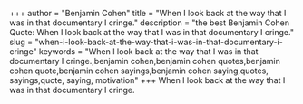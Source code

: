 +++
author = "Benjamin Cohen"
title = "When I look back at the way that I was in that documentary I cringe."
description = "the best Benjamin Cohen Quote: When I look back at the way that I was in that documentary I cringe."
slug = "when-i-look-back-at-the-way-that-i-was-in-that-documentary-i-cringe"
keywords = "When I look back at the way that I was in that documentary I cringe.,benjamin cohen,benjamin cohen quotes,benjamin cohen quote,benjamin cohen sayings,benjamin cohen saying,quotes, sayings,quote, saying, motivation"
+++
When I look back at the way that I was in that documentary I cringe.

